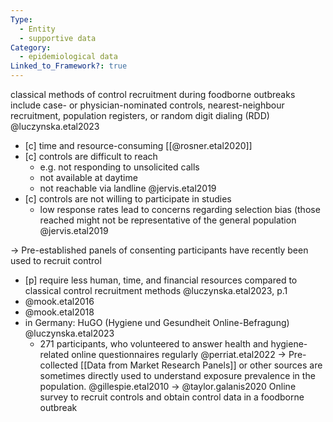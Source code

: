 ```yaml
---
Type:
  - Entity
  - supportive data
Category:
  - epidemiological data
Linked_to_Framework?: true
---
```

classical methods of control recruitment during foodborne outbreaks include case- or physician-nominated controls, nearest-neighbour recruitment, population registers, or random digit dialing (RDD) @luczynska.etal2023
- [c] time and resource-consuming [[@rosner.etal2020]] 
- [c] controls are difficult to reach
	- e.g. not responding to unsolicited calls
	- not available at daytime
	- not reachable via landline @jervis.etal2019
- [c] controls are not willing to participate in studies 
	- low response rates lead to concerns regarding selection bias (those reached might not be representative of the general population @jervis.etal2019

-> Pre-established panels of consenting participants have recently been used to recruit control
- [p] require less human, time, and financial resources compared to classical control recruitment methods @luczynska.etal2023, p.1
- @mook.etal2016
- @mook.etal2018
- in Germany: HuGO (Hygiene und Gesundheit Online-Befragung) @luczynska.etal2023
	-  271 participants, who volunteered to answer health and hygiene-related online questionnaires regularly @perriat.etal2022
 -> Pre-collected [[Data from Market Research Panels]] or other sources are sometimes directly used to understand exposure prevalence in the population. @gillespie.etal2010
 -> @taylor.galanis2020 Online survey to recruit controls and obtain control data in a foodborne outbreak

